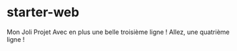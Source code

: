 # starter-web
Mon Joli Projet
Avec en plus une belle troisième ligne !
Allez, une quatrième ligne !
